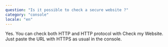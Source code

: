 ```yaml
---
question: "Is it possible to check a secure website ?"
category: "console"
locale: "en"
---
```


Yes. You can check both HTTP and HTTP protocol with Check my Website. Just paste the URL with HTTPS as usual in the console.